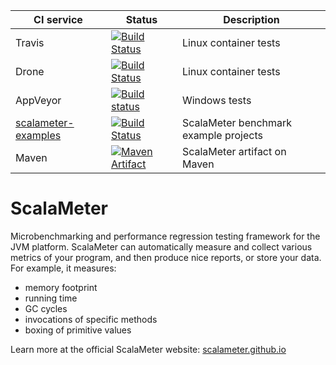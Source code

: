 
CI service | Status | Description
-----------|--------|------------
Travis | [![Build Status](https://travis-ci.org/scalameter/scalameter.png?branch=master)](https://travis-ci.org/scalameter/scalameter) | Linux container tests
Drone | [![Build Status](http://ci.storm-enroute.com:443/api/badges/scalameter/scalameter/status.svg)](http://ci.storm-enroute.com:443/scalameter/scalameter) | Linux container tests
AppVeyor | [![Build status](https://ci.appveyor.com/api/projects/status/08hfljfae46wj9hc/branch/master?svg=true)](https://ci.appveyor.com/project/storm-enroute-bot/scalameter/branch/master) | Windows tests
[scalameter-examples](https://github.com/scalameter/scalameter-examples) | [![Build Status](https://travis-ci.org/scalameter/scalameter-examples.svg?branch=master)](https://travis-ci.org/scalameter/scalameter-examples) | ScalaMeter benchmark example projects
Maven | [![Maven Artifact](https://img.shields.io/maven-central/v/com.storm-enroute/scalameter_2.11.svg)](http://mvnrepository.com/artifact/com.storm-enroute/scalameter_2.11) | ScalaMeter artifact on Maven

ScalaMeter
==========

Microbenchmarking and performance regression testing framework for the JVM platform.
ScalaMeter can automatically measure and collect various metrics of your program,
and then produce nice reports, or store your data.
For example, it measures:

- memory footprint
- running time
- GC cycles
- invocations of specific methods
- boxing of primitive values

Learn more at the official ScalaMeter website:
[scalameter.github.io](http://scalameter.github.io)
